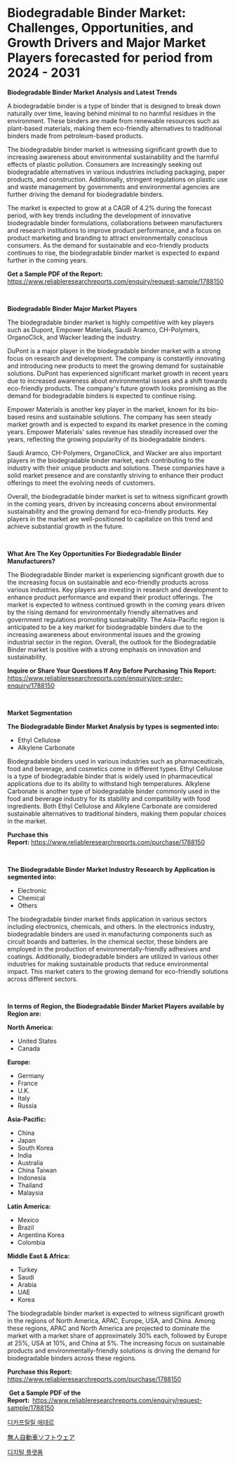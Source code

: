 <p><h1>Biodegradable Binder Market: Challenges, Opportunities, and Growth Drivers and Major Market Players forecasted for period from 2024 - 2031</h1></p><p><strong>Biodegradable Binder Market Analysis and Latest Trends</strong></p>
<p><p>A biodegradable binder is a type of binder that is designed to break down naturally over time, leaving behind minimal to no harmful residues in the environment. These binders are made from renewable resources such as plant-based materials, making them eco-friendly alternatives to traditional binders made from petroleum-based products.</p><p>The biodegradable binder market is witnessing significant growth due to increasing awareness about environmental sustainability and the harmful effects of plastic pollution. Consumers are increasingly seeking out biodegradable alternatives in various industries including packaging, paper products, and construction. Additionally, stringent regulations on plastic use and waste management by governments and environmental agencies are further driving the demand for biodegradable binders.</p><p>The market is expected to grow at a CAGR of 4.2% during the forecast period, with key trends including the development of innovative biodegradable binder formulations, collaborations between manufacturers and research institutions to improve product performance, and a focus on product marketing and branding to attract environmentally conscious consumers. As the demand for sustainable and eco-friendly products continues to rise, the biodegradable binder market is expected to expand further in the coming years.</p></p>
<p><strong>Get a Sample PDF of the Report:&nbsp;</strong> <a href="https://www.reliableresearchreports.com/enquiry/request-sample/1788150">https://www.reliableresearchreports.com/enquiry/request-sample/1788150</a></p>
<p>&nbsp;</p>
<p><strong>Biodegradable Binder Major Market Players</strong></p>
<p><p>The biodegradable binder market is highly competitive with key players such as Dupont, Empower Materials, Saudi Aramco, CH-Polymers, OrganoClick, and Wacker leading the industry.</p><p>DuPont is a major player in the biodegradable binder market with a strong focus on research and development. The company is constantly innovating and introducing new products to meet the growing demand for sustainable solutions. DuPont has experienced significant market growth in recent years due to increased awareness about environmental issues and a shift towards eco-friendly products. The company's future growth looks promising as the demand for biodegradable binders is expected to continue rising.</p><p>Empower Materials is another key player in the market, known for its bio-based resins and sustainable solutions. The company has seen steady market growth and is expected to expand its market presence in the coming years. Empower Materials' sales revenue has steadily increased over the years, reflecting the growing popularity of its biodegradable binders.</p><p>Saudi Aramco, CH-Polymers, OrganoClick, and Wacker are also important players in the biodegradable binder market, each contributing to the industry with their unique products and solutions. These companies have a solid market presence and are constantly striving to enhance their product offerings to meet the evolving needs of customers.</p><p>Overall, the biodegradable binder market is set to witness significant growth in the coming years, driven by increasing concerns about environmental sustainability and the growing demand for eco-friendly products. Key players in the market are well-positioned to capitalize on this trend and achieve substantial growth in the future.</p></p>
<p>&nbsp;</p>
<p><strong>What Are The Key Opportunities For Biodegradable Binder Manufacturers?</strong></p>
<p><p>The Biodegradable Binder market is experiencing significant growth due to the increasing focus on sustainable and eco-friendly products across various industries. Key players are investing in research and development to enhance product performance and expand their product offerings. The market is expected to witness continued growth in the coming years driven by the rising demand for environmentally friendly alternatives and government regulations promoting sustainability. The Asia-Pacific region is anticipated to be a key market for biodegradable binders due to the increasing awareness about environmental issues and the growing industrial sector in the region. Overall, the outlook for the Biodegradable Binder market is positive with a strong emphasis on innovation and sustainability.</p></p>
<p><strong>Inquire or Share Your Questions If Any Before Purchasing This Report:</strong> <a href="https://www.reliableresearchreports.com/enquiry/pre-order-enquiry/1788150">https://www.reliableresearchreports.com/enquiry/pre-order-enquiry/1788150</a></p>
<p>&nbsp;</p>
<p><strong>Market Segmentation</strong></p>
<p><strong>The Biodegradable Binder Market Analysis by types is segmented into:</strong></p>
<p><ul><li>Ethyl Cellulose</li><li>Alkylene Carbonate</li></ul></p>
<p><p>Biodegradable binders used in various industries such as pharmaceuticals, food and beverage, and cosmetics come in different types. Ethyl Cellulose is a type of biodegradable binder that is widely used in pharmaceutical applications due to its ability to withstand high temperatures. Alkylene Carbonate is another type of biodegradable binder commonly used in the food and beverage industry for its stability and compatibility with food ingredients. Both Ethyl Cellulose and Alkylene Carbonate are considered sustainable alternatives to traditional binders, making them popular choices in the market.</p></p>
<p><strong>Purchase this Report:&nbsp;</strong><a href="https://www.reliableresearchreports.com/purchase/1788150">https://www.reliableresearchreports.com/purchase/1788150</a></p>
<p>&nbsp;</p>
<p><strong>The Biodegradable Binder Market Industry Research by Application is segmented into:</strong></p>
<p><ul><li>Electronic</li><li>Chemical</li><li>Others</li></ul></p>
<p><p>The biodegradable binder market finds application in various sectors including electronics, chemicals, and others. In the electronics industry, biodegradable binders are used in manufacturing components such as circuit boards and batteries. In the chemical sector, these binders are employed in the production of environmentally-friendly adhesives and coatings. Additionally, biodegradable binders are utilized in various other industries for making sustainable products that reduce environmental impact. This market caters to the growing demand for eco-friendly solutions across different sectors.</p></p>
<p>&nbsp;</p>
<p><strong>In terms of Region, the Biodegradable Binder Market Players available by Region are:</strong></p>
<p>
    <p> <strong> North America: </strong>
        <ul>
            <li>United States</li>
            <li>Canada</li>
        </ul>
        </p> 
    <p> <strong> Europe: </strong>
        <ul>
            <li>Germany</li>
            <li>France</li>
            <li>U.K.</li>
            <li>Italy</li>
            <li>Russia</li>
        </ul>
        </p> 
    <p> <strong> Asia-Pacific: </strong>
        <ul>
            <li>China</li>
            <li>Japan</li>
            <li>South Korea</li>
            <li>India</li>
            <li>Australia</li>
            <li>China Taiwan</li>
            <li>Indonesia</li>
            <li>Thailand</li>
            <li>Malaysia</li>
        </ul>
        </p> 
    <p> <strong> Latin America: </strong>
        <ul>
            <li>Mexico</li>
            <li>Brazil</li>
            <li>Argentina Korea</li>
            <li>Colombia</li>
        </ul>
        </p> 
    <p> <strong> Middle East & Africa: </strong>
        <ul>
            <li>Turkey</li>
            <li>Saudi</li>
            <li>Arabia</li>
            <li>UAE</li>
            <li>Korea</li>
        </ul>
    </p>
    </p>
<p><p>The biodegradable binder market is expected to witness significant growth in the regions of North America, APAC, Europe, USA, and China. Among these regions, APAC and North America are projected to dominate the market with a market share of approximately 30% each, followed by Europe at 25%, USA at 10%, and China at 5%. The increasing focus on sustainable products and environmentally-friendly solutions is driving the demand for biodegradable binders across these regions.</p></p>
<p><strong>Purchase this Report: </strong><a href="https://www.reliableresearchreports.com/purchase/1788150">https://www.reliableresearchreports.com/purchase/1788150</a></p>
<p>&nbsp;<strong>Get a Sample PDF of the Report:&nbsp;&nbsp;</strong><a href="https://www.reliableresearchreports.com/enquiry/request-sample/1788150">https://www.reliableresearchreports.com/enquiry/request-sample/1788150</a></p>
<p><strong></strong></p>
<p><p><a href="https://medium.com/@kenyonjohns/%EB%94%94%EC%B9%B4%ED%94%84%EB%A6%B4%EC%97%90%ED%85%8C%EB%A5%B4-%EC%8B%9C%EC%9E%A5-%EA%B7%9C%EB%AA%A8%EA%B0%80-%EA%B8%80%EB%A1%9C%EB%B2%8C-%EC%82%B0%EC%97%85%EC%97%90%EC%84%9C-%EC%B5%9C%EC%A0%81%EC%9D%98-%EB%A7%88%EC%BC%80%ED%8C%85-%EC%B1%84%EB%84%90%EC%9D%84-%EB%B3%B4%EC%97%AC%EC%A4%8D%EB%8B%88%EB%8B%A4-0238edf475e1">디카프릴릴 에테르</a></p><p><a href="https://medium.com/@redsalmon1949/%E3%83%89%E3%83%A9%E3%82%A4%E3%83%90%E3%83%BC%E3%83%AC%E3%82%B9%E3%82%AB%E3%83%BC%E3%82%BD%E3%83%95%E3%83%88%E3%82%A6%E3%82%A7%E3%82%A2%E5%B8%82%E5%A0%B4%E3%81%AE%E8%A6%8F%E6%A8%A1%E3%81%AF-%E4%B8%96%E7%95%8C%E3%81%AE%E7%94%A3%E6%A5%AD%E3%81%AB%E3%81%8A%E3%81%91%E3%82%8B%E6%9C%80%E9%81%A9%E3%81%AA%E3%83%9E%E3%83%BC%E3%82%B1%E3%83%86%E3%82%A3%E3%83%B3%E3%82%B0%E3%83%81%E3%83%A3%E3%83%B3%E3%83%8D%E3%83%AB%E3%82%92%E6%98%8E%E3%82%89%E3%81%8B%E3%81%AB%E3%81%99%E3%82%8B-8dc21bb7b9a1">無人自動車ソフトウェア</a></p><p><a href="https://medium.com/@codinchelcea2022/%EB%94%94%EC%A7%80%ED%84%B8-%ED%94%8C%EB%9E%AB%ED%8F%BC-%EC%8B%9C%EC%9E%A5-%EA%B7%9C%EB%AA%A8%EB%8A%94-%EC%A0%84%EC%84%B8%EA%B3%84-%EC%82%B0%EC%97%85%EC%97%90%EC%84%9C-%EA%B0%80%EC%9E%A5-%EC%A2%8B%EC%9D%80-%EB%A7%88%EC%BC%80%ED%8C%85-%EC%B1%84%EB%84%90%EC%9D%84-%EB%B3%B4%EC%97%AC%EC%A4%8D%EB%8B%88%EB%8B%A4-6bd719bcd199">디지털 플랫폼</a></p></p>